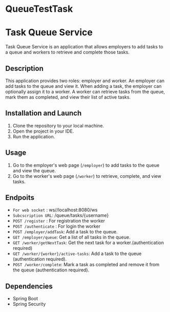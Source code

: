 # QueueTestTask

# Task Queue Service

Task Queue Service is an application that allows employers to add tasks to a queue and workers to retrieve and complete
those tasks.

## Description

This application provides two roles: employer and worker. An employer can add tasks to the queue and view it. When
adding a task, the employer can optionally assign it to a worker. A worker can retrieve tasks from the queue, mark them
as completed, and view their list of active tasks.

## Installation and Launch

1. Clone the repository to your local machine.
2. Open the project in your IDE.
4. Run the application.

## Usage

1. Go to the employer's web page (`/employer`) to add tasks to the queue and view the queue.
2. Go to the worker's web page (`/worker`) to retrieve, complete, and view tasks.

## Endpoits
- ` For web socket ` : ws//localhost:8080/ws
- `Subcscription URL`: /queue/tasks/{username}
- `POST /register` : For registration the worker
- `POST /authenticate` : For login the worker
- `POST /employer/addTask`: Add a task to the queue.
- `GET /employer/queue`: Get a list of all tasks in the queue.
- `GET /worker/getNextTask`: Get the next task for a worker.(authentication required)
- `GET /worker/{worker}/active-tasks`: Add a task to the queue (authentication required).
- `POST /worker/complete`: Mark a task as completed and remove it from the queue (authentication required).

## Dependencies

- Spring Boot
- Spring Security


